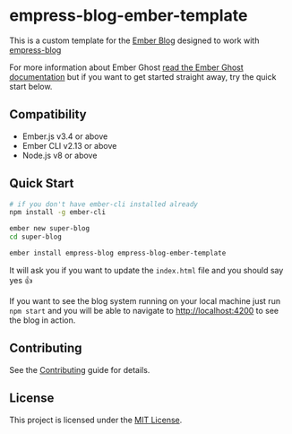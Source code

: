empress-blog-ember-template
==============================================================================

This is a custom template for the [Ember Blog](https://blog.emberjs.com) designed to work with [empress-blog](https://github.com/stonecircle/empress-blog)

For more information about Ember Ghost [read the Ember Ghost
documentation](https://github.com/empress/empress-blog/blob/master/README.md) but if you want to
get started straight away, try the quick start below.


Compatibility
------------------------------------------------------------------------------

* Ember.js v3.4 or above
* Ember CLI v2.13 or above
* Node.js v8 or above


Quick Start
------------------------------------------------------------------------------
```sh
# if you don't have ember-cli installed already
npm install -g ember-cli

ember new super-blog
cd super-blog

ember install empress-blog empress-blog-ember-template
```

It will ask you if you want to update the `index.html` file and you should say yes 👍

If you want to see the blog system running on your local machine just run `npm start` and you will
be able to navigate to  [http://localhost:4200](http://localhost:4200) to see the blog in action.

Contributing
------------------------------------------------------------------------------

See the [Contributing](CONTRIBUTING.md) guide for details.


License
------------------------------------------------------------------------------

This project is licensed under the [MIT License](LICENSE.md).
